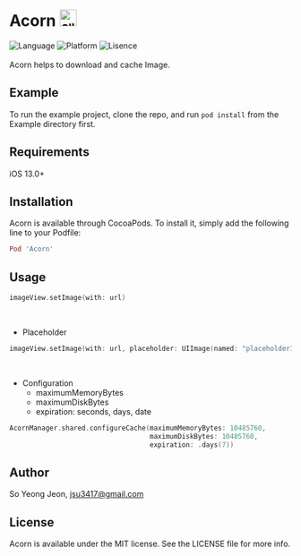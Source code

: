 # Acorn  <img width="30" alt="앱아이콘" src="https://user-images.githubusercontent.com/61855905/190849761-e50c7785-3b92-48f0-9072-cff618def3ae.png"> 

![Language](https://img.shields.io/badge/swift-5.0-orange)
![Platform](https://img.shields.io/badge/platform-ios-lightgray)
![Lisence](https://img.shields.io/badge/license-MIT-green)
<br/><br/>
Acorn helps to download and cache Image.<br/>

## Example
To run the example project, clone the repo, and run `pod install` from the Example directory first.

## Requirements
iOS 13.0+

## Installation
Acorn is available through CocoaPods. To install it, simply add the following line to your Podfile:
```Ruby
Pod 'Acorn'
```

## Usage
```Swift
imageView.setImage(with: url)
```
<br/>

- Placeholder
```Swift
imageView.setImage(with: url, placeholder: UIImage(named: "placeholderImage")
```
<br/>

- Configuration<br/> 
  - maximumMemoryBytes
  - maximumDiskBytes
  - expiration: seconds, days, date
```Swift
AcornManager.shared.configureCache(maximumMemoryBytes: 10485760, 
                                   maximumDiskBytes: 10485760, 
                                   expiration: .days(7))
```

## Author
So Yeong Jeon,  jsu3417@gmail.com

## License
Acorn is available under the MIT license. See the LICENSE file for more info.
